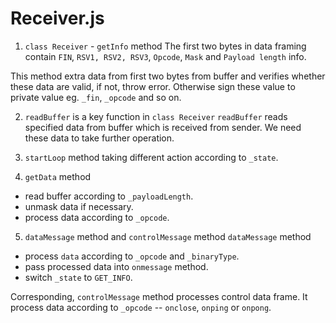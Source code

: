 # Receiver.js

1. `class Receiver` - `getInfo` method
The first two bytes in data framing contain `FIN`, `RSV1, RSV2, RSV3`, `Opcode`, `Mask` and `Payload length` info.<br/>

This method extra data from first two bytes from buffer and verifies whether these data are valid, if not, throw error. Otherwise sign these value to private value eg. `_fin`, `_opcode` and so on.

2. `readBuffer` is a key function in `class Receiver`
`readBuffer` reads specified data from buffer which is received from sender. We need these data to take further operation.

3. `startLoop` method
taking different action according to `_state`.

4. `getData` method
- read buffer according to `_payloadLength`.
- unmask data if necessary.
- process data according to `_opcode`.


5. `dataMessage` method and `controlMessage` method
`dataMessage` method
- process `data` according to `_opcode` and `_binaryType`.
- pass processed data into `onmessage` method.
- switch `_state` to `GET_INFO`.

Corresponding, `controlMessage` method processes control data frame.
It process data according to `_opcode` -- `onclose`, `onping` or `onpong`.

